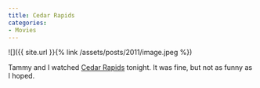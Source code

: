 ```yaml
---
title: Cedar Rapids
categories:
- Movies
---
```


![]({{ site.url }}{% link /assets/posts/2011/image.jpeg %})
  



Tammy and I watched [Cedar Rapids](http://www.imdb.com/title/tt1477837/) tonight. It was fine, but not as funny as I hoped.

